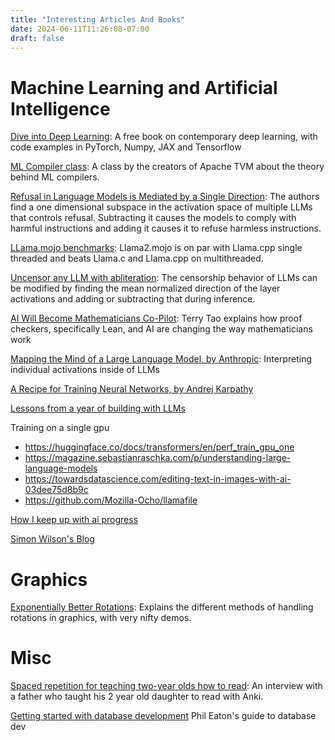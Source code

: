 ```yaml
---
title: "Interesting Articles And Books"
date: 2024-06-11T11:26:08-07:00
draft: false
---
```

# Machine Learning and Artificial Intelligence

[Dive into Deep Learning](https://d2l.ai/index.html):
A free book on contemporary deep learning, with code examples in PyTorch, Numpy, JAX and Tensorflow

[ML Compiler class](https://mlc.ai/summer22/schedule):
A class by the creators of Apache TVM about the theory behind ML compilers.

[Refusal in Language Models is Mediated by a Single Direction](https://arxiv.org/abs/2406.11717):
The authors find a one dimensional subspace in the activation space of multiple LLMs that controls refusal.
Subtracting it causes the models to comply with harmful instructions and adding it causes it to refuse harmless instructions.

[LLama.mojo benchmarks](https://engiware.com/benchmark/llama2-ports-extensive-benchmarks-mac-m1-max.html):
Llama2.mojo is on par with Llama.cpp single threaded and beats Llama.c and Llama.cpp on multithreaded.

[Uncensor any LLM with abliteration](https://huggingface.co/blog/mlabonne/abliteration):
The censorship behavior of LLMs can be modified by finding the mean normalized direction of the layer activations and adding or subtracting that during inference.

[AI Will Become Mathematicians Co-Pilot](https://www.scientificamerican.com/article/ai-will-become-mathematicians-co-pilot/):
Terry Tao explains how proof checkers, specifically Lean, and AI are changing the way mathematicians work

[Mapping the Mind of a Large Language Model, by Anthropic](https://www.anthropic.com/news/mapping-mind-language-model):
Interpreting individual activations inside of LLMs

[A Recipe for Training Neural Networks, by Andrej Karpathy](https://karpathy.github.io/2019/04/25/recipe/)

[Lessons from a year of building with LLMs](https://applied-llms.org/)

Training on a single gpu
 - https://huggingface.co/docs/transformers/en/perf_train_gpu_one
 - https://magazine.sebastianraschka.com/p/understanding-large-language-models
 - https://towardsdatascience.com/editing-text-in-images-with-ai-03dee75d8b9c
 - https://github.com/Mozilla-Ocho/llamafile

[How I keep up with ai progress](https://blog.nilenso.com/blog/2025/06/23/how-i-keep-up-with-ai-progress)

[Simon Wilson's Blog](https://simonwillison.net/)

# Graphics

[Exponentially Better Rotations](https://thenumb.at/Exponential-Rotations/):
Explains the different methods of handling rotations in graphics, with very nifty demos.

# Misc

[Spaced repetition for teaching two-year olds how to read](https://chrislakin.blog/p/spaced-repetition-for-teaching-two):
An interview with a father who taught his 2 year old daughter to read with Anki.

[Getting started with database development](https://www.reddit.com/r/databasedevelopment/comments/unj8d1/getting_started_with_database_development/)
Phil Eaton's guide to database dev

